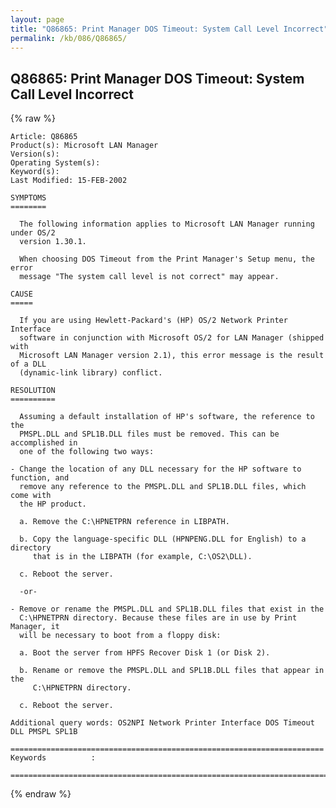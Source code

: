 ```yaml
---
layout: page
title: "Q86865: Print Manager DOS Timeout: System Call Level Incorrect"
permalink: /kb/086/Q86865/
---
```


## Q86865: Print Manager DOS Timeout: System Call Level Incorrect

{% raw %}

	Article: Q86865
	Product(s): Microsoft LAN Manager
	Version(s): 
	Operating System(s): 
	Keyword(s): 
	Last Modified: 15-FEB-2002
	
	SYMPTOMS
	========
	
	  The following information applies to Microsoft LAN Manager running under OS/2
	  version 1.30.1.
	
	  When choosing DOS Timeout from the Print Manager's Setup menu, the error
	  message "The system call level is not correct" may appear.
	
	CAUSE
	=====
	
	  If you are using Hewlett-Packard's (HP) OS/2 Network Printer Interface
	  software in conjunction with Microsoft OS/2 for LAN Manager (shipped with
	  Microsoft LAN Manager version 2.1), this error message is the result of a DLL
	  (dynamic-link library) conflict.
	
	RESOLUTION
	==========
	
	  Assuming a default installation of HP's software, the reference to the
	  PMSPL.DLL and SPL1B.DLL files must be removed. This can be accomplished in
	  one of the following two ways:
	
	- Change the location of any DLL necessary for the HP software to function, and
	  remove any reference to the PMSPL.DLL and SPL1B.DLL files, which come with
	  the HP product.
	
	  a. Remove the C:\HPNETPRN reference in LIBPATH.
	
	  b. Copy the language-specific DLL (HPNPENG.DLL for English) to a directory
	     that is in the LIBPATH (for example, C:\OS2\DLL).
	
	  c. Reboot the server.
	
	  -or-
	
	- Remove or rename the PMSPL.DLL and SPL1B.DLL files that exist in the
	  C:\HPNETPRN directory. Because these files are in use by Print Manager, it
	  will be necessary to boot from a floppy disk:
	
	  a. Boot the server from HPFS Recover Disk 1 (or Disk 2).
	
	  b. Rename or remove the PMSPL.DLL and SPL1B.DLL files that appear in the
	     C:\HPNETPRN directory.
	
	  c. Reboot the server.
	
	Additional query words: OS2NPI Network Printer Interface DOS Timeout DLL PMSPL SPL1B
	
	======================================================================
	Keywords          :  
	
	=============================================================================
	

{% endraw %}
